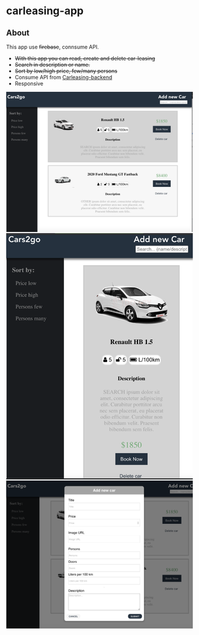 # carleasing-app

## About

This app use ~~firebase~~, connsume API.
-  ~~With this app you can read, create and delete car-leasing~~
- ~~Search in description or name.~~
- ~~Sort by low/high price, few/many persons~~
- Consume API from [Carleasing-backend](https://github.com/ada024/carleasing-backend)
- Responsive 

 <img src="https://github.com/ada024/carleasing-webapp/blob/master/screenshots/list.png" width=768  >
<br/> 
<img src="https://github.com/ada024/carleasing-webapp/blob/master/screenshots/mobile.png" width=768  >
<br/> 
<img src="https://github.com/ada024/carleasing-webapp/blob/master/screenshots/add.png" width=768  >
